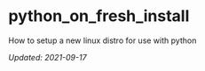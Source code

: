# python_on_fresh_install
How to setup a new linux distro for use with python

_Updated: 2021-09-17_

